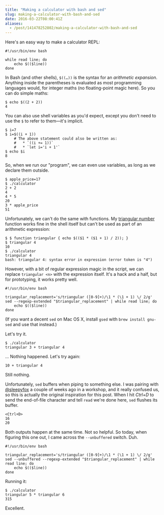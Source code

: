 ```yaml
---
title: "Making a calculator with bash and sed"
slug: making-a-calculator-with-bash-and-sed
date: 2016-03-22T08:00:41Z
aliases:
  - /post/141478252802/making-a-calculator-with-bash-and-sed
---
```


Here's an easy way to make a calculator REPL:

    #!/usr/bin/env bash

    while read line; do
        echo $(($line))
    done

<!--more-->

In Bash (and other shells), `$((…))` is the syntax for an _arithmetic expansion_. Anything inside the parentheses is evaluated as most programming languages would, for integer maths (no floating-point magic here). So you can do simple maths:

    $ echo $((2 + 2))
    4

You can also use shell variables as you'd expect, except you don't need to use the `$` to refer to them—it's implicit.

    $ i=7
    $ i=$((i + 1))
        # The above statement could also be written as:
        #   * `((i += 1))`
        #   * `let i='i + 1'`
    $ echo $i
    8

So, when we run our "program", we can even use variables, as long as we declare them outside.

    $ apple_price=17
    $ ./calculator
    2 + 2
    4
    4 * 5
    20
    3 * apple_price
    51

Unfortunately, we can't do the same with functions. My [triangular number][triangular number] function works fine in the shell itself but can't be used as part of an arithmetic expression:

    $ $ function triangular { echo $(($1 * ($1 + 1) / 2)); }
    $ triangular 4
    10
    $ ./calculator
    triangular 4
    bash: triangular 4: syntax error in expression (error token is "4")

However, with a bit of regular expression magic in the script, we can replace `triangular <n>` with the expression itself. It's a hack and a half, but for prototyping, it works pretty well.

    #!/usr/bin/env bash

    triangular_replacement='s/triangular ([0-9]+)/\1 * (\1 + 1) \/ 2/g'
    sed --regexp-extended "$triangular_replacement" | while read line; do
        echo $(($line))
    done

(If you want a decent `sed` on Mac OS X, install `gsed` with `brew install gnu-sed` and use that instead.)

Let's try it.

    $ ./calculator
    triangular 3 + triangular 4

… Nothing happened. Let's try again:

    10 + triangular 4

Still nothing.

Unfortunately, `sed` buffers when piping to something else. I was pairing with [@sleepyfox][] a couple of weeks ago in a workshop, and it really confused us, so this is actually the original inspiration for this post. When I hit _Ctrl+D_ to send the end-of-file character and tell `read` we're done here, `sed` flushes its buffer.

    <Ctrl+D>
    16
    20

Both outputs happen at the same time. Not so helpful. So today, when figuring this one out, I came across the `--unbuffered` switch. Duh.

    #!/usr/bin/env bash

    triangular_replacement='s/triangular ([0-9]+)/\1 * (\1 + 1) \/ 2/g'
    sed --unbuffered --regexp-extended "$triangular_replacement" | while read line; do
        echo $(($line))
    done

Running it:

    $ ./calculator
    triangular 5 * triangular 6
    315

Excellent.

[triangular number]: https://en.wikipedia.org/wiki/Triangular_number
[@sleepyfox]: https://twitter.com/sleepyfox
